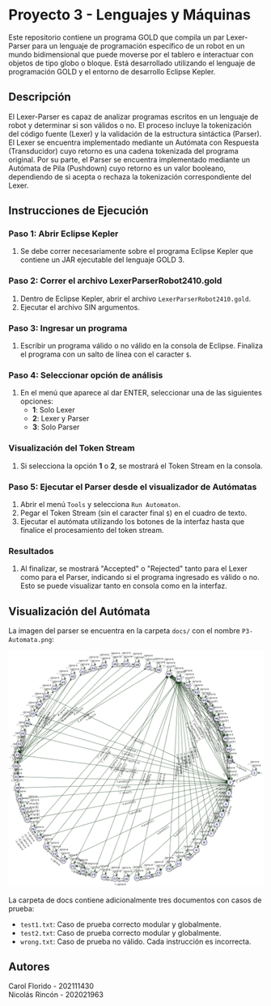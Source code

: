 # Proyecto 3 - Lenguajes y Máquinas

Este repositorio contiene un programa GOLD que compila un par Lexer-Parser para un lenguaje de programación específico de un robot en un mundo bidimensional que puede moverse por el tablero e interactuar con objetos de tipo globo o bloque. Está desarrollado utilizando el lenguaje de programación GOLD y el entorno de desarrollo Eclipse Kepler.

## Descripción

El Lexer-Parser es capaz de analizar programas escritos en un lenguaje de robot y determinar si son válidos o no. El proceso incluye la tokenización del código fuente (Lexer) y la validación de la estructura sintáctica (Parser). El Lexer se encuentra implementado mediante un Autómata con Respuesta (Transducidor) cuyo retorno es una cadena tokenizada del programa original. Por su parte, el Parser se encuentra implementado mediante un Autómata de Pila (Pushdown) cuyo retorno es un valor booleano, dependiendo de si acepta o rechaza la tokenización correspondiente del Lexer.

## Instrucciones de Ejecución

### Paso 1: Abrir Eclipse Kepler

1. Se debe correr necesariamente sobre el programa Eclipse Kepler que contiene un JAR ejecutable del lenguaje GOLD 3.

### Paso 2: Correr el archivo LexerParserRobot2410.gold

1. Dentro de Eclipse Kepler, abrir el archivo `LexerParserRobot2410.gold`.
2. Ejecutar el archivo SIN argumentos.

### Paso 3: Ingresar un programa

1. Escribir un programa válido o no válido en la consola de Eclipse. Finaliza el programa con un salto de línea con el caracter `$`.

### Paso 4: Seleccionar opción de análisis

1. En el menú que aparece al dar ENTER, seleccionar una de las siguientes opciones:
    - **1**: Solo Lexer
    - **2**: Lexer y Parser
    - **3**: Solo Parser

### Visualización del Token Stream

1. Si selecciona la opción **1** o **2**, se mostrará el Token Stream en la consola.

### Paso 5: Ejecutar el Parser desde el visualizador de Autómatas

1. Abrir el menú `Tools` y selecciona `Run Automaton`.
2. Pegar el Token Stream (sin el caracter final `$`) en el cuadro de texto.
3. Ejecutar el autómata utilizando los botones de la interfaz hasta que finalice el procesamiento del token stream.

### Resultados

1. Al finalizar, se mostrará "Accepted" o "Rejected" tanto para el Lexer como para el Parser, indicando si el programa ingresado es válido o no.
Esto se puede visualizar tanto en consola como en la interfaz.

## Visualización del Autómata

La imagen del parser se encuentra en la carpeta `docs/` con el nombre `P3-Automata.png`:

![Autómata](docs/P3-Parser.png)

La carpeta de docs contiene adicionalmente tres documentos con casos de prueba:
- `test1.txt`: Caso de prueba correcto modular y globalmente.
- `test2.txt`: Caso de prueba correcto modular y globalmente.
- `wrong.txt`: Caso de prueba no válido. Cada instrucción es incorrecta.


## Autores

Carol Florido - 202111430
\
Nicolás Rincón - 202021963
